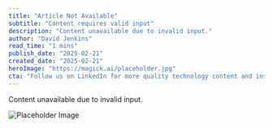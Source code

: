 ```yaml
---
title: "Article Not Available"
subtitle: "Content requires valid input"
description: "Content unavailable due to invalid input."
author: "David Jenkins"
read_time: "1 mins"
publish_date: "2025-02-21"
created_date: "2025-02-21"
heroImage: "https://magick.ai/placeholder.jpg"
cta: "Follow us on LinkedIn for more quality technology content and insights."
---
```


Content unavailable due to invalid input.

![Placeholder Image](https://magick.ai/placeholder.jpg)